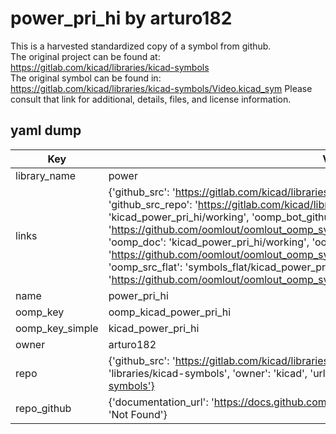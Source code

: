 # power_pri_hi by arturo182  
This is a harvested standardized copy of a symbol from github.  
The original project can be found at:  
https://gitlab.com/kicad/libraries/kicad-symbols  
The original symbol can be found in:
https://gitlab.com/kicad/libraries/kicad-symbols/Video.kicad_sym
Please consult that link for additional, details, files, and license information.  
## yaml dump  
| Key | Value |  
| --- | --- |  
| library_name | power |  
| links | {'github_src': 'https://gitlab.com/kicad/libraries/kicad-symbols/Video.kicad_sym', 'github_src_repo': 'https://gitlab.com/kicad/libraries/kicad-symbols', 'oomp_bot': 'kicad_power_pri_hi/working', 'oomp_bot_github': 'https://github.com/oomlout/oomlout_oomp_symbol_bot/tree/main/kicad_power_pri_hi/working', 'oomp_doc': 'kicad_power_pri_hi/working', 'oomp_doc_github': 'https://github.com/oomlout/oomlout_oomp_symbol_doc/tree/main/kicad_power_pri_hi/working', 'oomp_src_flat': 'symbols_flat/kicad_power_pri_hi/working', 'oomp_src_flat_github': 'https://github.com/oomlout/oomlout_oomp_symbol_src/tree/main/kicad_power_pri_hi/working'} |  
| name | power_pri_hi |  
| oomp_key | oomp_kicad_power_pri_hi |  
| oomp_key_simple | kicad_power_pri_hi |  
| owner | arturo182 |  
| repo | {'github_src': 'https://gitlab.com/kicad/libraries/kicad-symbols/Video.kicad_sym', 'name': 'libraries/kicad-symbols', 'owner': 'kicad', 'url': 'https://gitlab.com/kicad/libraries/kicad-symbols'} |  
| repo_github | {'documentation_url': 'https://docs.github.com/rest/repos/repos#get-a-repository', 'message': 'Not Found'} |  

